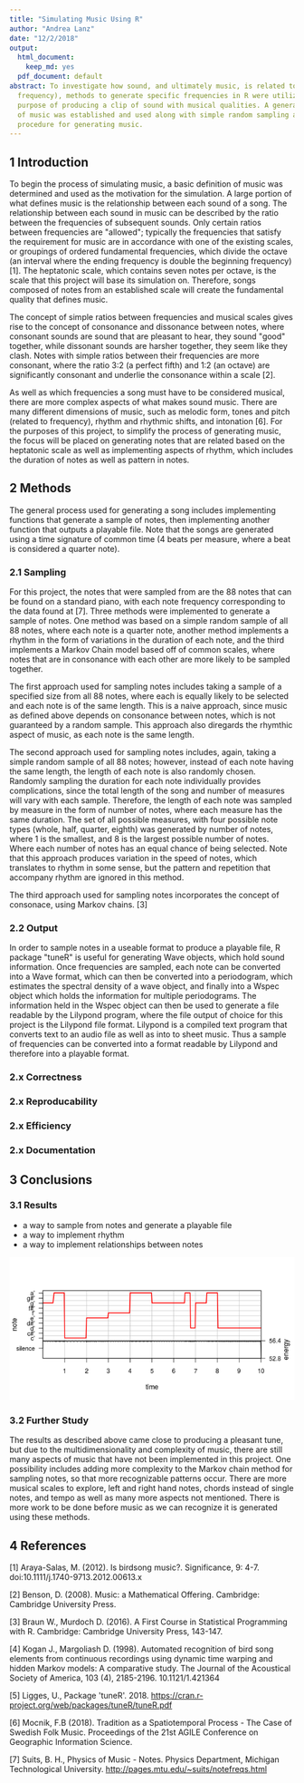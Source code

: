 ```yaml
---
title: "Simulating Music Using R"
author: "Andrea Lanz"
date: "12/2/2018"
output:
  html_document:
    keep_md: yes
  pdf_document: default
abstract: To investigate how sound, and ultimately music, is related to data (specifically
  frequency), methods to generate specific frequencies in R were utilized for the
  purpose of producing a clip of sound with musical qualities. A general definition
  of music was established and used along with simple random sampling and a Markov Chain model to implement a
  procedure for generating music.
---
```




## 1  Introduction
  To begin the process of simulating music, a basic definition of music was determined and used as the motivation for the simulation. A large portion of what defines music is the relationship between each sound of a song. The relationship between each sound in music can be described by the ratio between the frequencies of subsequent sounds. Only certain ratios between frequencies are "allowed"; typically the frequencies that satisfy the requirement for music are in accordance with one of the existing scales, or groupings of ordered fundamental frequencies, which divide the octave (an interval where the ending frequency is double the beginning frequency) [1]. The heptatonic scale, which contains seven notes per octave, is the scale that this project will base its simulation on. Therefore, songs composed of notes from an established scale will create the fundamental quality that defines music.

The concept of simple ratios between frequencies and musical scales gives rise to the concept of consonance and dissonance between notes, where consonant sounds are sound that are pleasant to hear, they sound "good" together, while dissonant sounds are harsher together, they seem like they clash. Notes with simple ratios between their frequencies  are more consonant, where the ratio 3:2 (a perfect fifth) and 1:2 (an octave) are significantly consonant and underlie the consonance within a scale [2].

As well as which frequencies a song must have to be considered musical, there are more complex aspects of what makes sound music. There are many different dimensions of music, such as melodic form, tones and pitch (related to frequency), rhythm and rhythmic shifts, and intonation [6]. For the purposes of this project, to simplify the process of generating music, the focus will be placed on generating notes that are related based on the heptatonic scale as well as implementing aspects of rhythm, which includes the duration of notes as well as pattern in notes.

## 2 Methods
The general process used for generating a song includes implementing functions that generate a sample of notes, then implementing another function that outputs a playable file. Note that the songs are generated using a time signature of common time (4 beats per measure, where a beat is considered a quarter note). 

### 2.1 Sampling
For this project, the notes that were sampled from are the 88 notes that can be found on a standard piano, with each note frequency corresponding to the data found at [7]. Three methods were implemented to generate a sample of notes. One method was based on a simple random sample of all 88 notes, where each note is a quarter note, another method implements a rhythm in the form of variations in the duration of each note, and the third implements a Markov Chain model based off of common scales, where notes that are in consonance with each other are more likely to be sampled together.

The first approach used for sampling notes includes taking a sample of a specified size from all 88 notes, where each is equally likely to be selected and each note is of the same length. This is a naive approach, since music as defined above depends on consonance between notes, which is not guaranteed by a random sample. This approach also diregards the rhymthic aspect of music, as each note is the same length.

The second approach used for sampling notes includes, again, taking a simple random sample of all 88 notes; however, instead of each note having the same length, the length of each note is also randomly chosen. Randomly sampling the duration for each note individually provides complications, since the total length of the song and number of measures will vary with each sample. Therefore, the length of each note was sampled by measure in the form of number of notes, where each measure has the same duration. The set of all possible measures, with four possible note types (whole, half, quarter, eighth) was generated by number of notes, where 1 is the smallest, and 8 is the largest possible number of notes. Where each number of notes has an equal chance of being selected. Note that this approach produces variation in the speed of notes, which translates to rhythm in some sense, but the pattern and repetition that accompany rhythm are ignored in this method.

The third approach used for sampling notes incorporates the concept of consonace, using Markov chains. [3]

### 2.2 Output
In order to sample notes in a useable format to produce a playable file, R package "tuneR" is useful for generating Wave objects, which hold sound information. Once frequencies are sampled, each note can be converted into a Wave format, which can then be converted into a periodogram, which estimates the spectral density of a wave object, and finally into a Wspec object which holds the information for multiple periodograms. The information held in the Wspec object can then be used to generate a file readable by the Lilypond program, where the file output of choice for this project is the Lilypond file format. Lilypond is a compiled text program that converts text to an audio file as well as into to sheet music. Thus a sample of frequencies can be converted into a format readable by Lilypond and therefore into a playable format.

### 2.x Correctness

### 2.x Reproducability

### 2.x Efficiency

### 2.x Documentation

## 3 Conclusions

### 3.1 Results
 - a way to sample from notes and generate a playable file
 - a way to implement rhythm
 - a way to implement relationships between notes
 
![](Report_files/figure-html/unnamed-chunk-1-1.png)<!-- -->
 

### 3.2 Further Study
  The results as described above came close to producing a pleasant tune, but due to the multidimensionality and complexity of music, there are still many aspects of music that have not been implemented in this project. One possibility includes adding more complexity to the Markov chain method for sampling notes, so that more recognizable patterns occur. There are more musical scales to explore, left and right hand notes, chords instead of single notes, and tempo as well as many more aspects not mentioned. There is more work to be done before music as we can recognize it is generated using these methods.

## 4 References

[1] Araya-Salas, M. (2012). Is birdsong music?. Significance, 9: 4-7. doi:10.1111/j.1740-9713.2012.00613.x

[2] Benson, D. (2008). Music: a Mathematical Offering. Cambridge: Cambridge University Press.

[3] Braun W., Murdoch D. (2016). A First Course in Statistical Programming with R. Cambridge: Cambridge University Press, 143-147.

[4] Kogan J., Margoliash D. (1998). Automated recognition of bird song elements from continuous recordings using dynamic time warping and hidden Markov models: A comparative study. The Journal of the Acoustical Society of America, 103 (4), 2185-2196. 10.1121/1.421364

[5] Ligges, U., Package 'tuneR'. 2018. https://cran.r-project.org/web/packages/tuneR/tuneR.pdf

[6] Mocnik, F.B (2018). Tradition as a Spatiotemporal Process - The Case of Swedish Folk Music. Proceedings of the 21st AGILE Conference on Geographic Information Science.

[7] Suits, B. H., Physics of Music - Notes. Physics Department, Michigan Technological University. http://pages.mtu.edu/~suits/notefreqs.html
